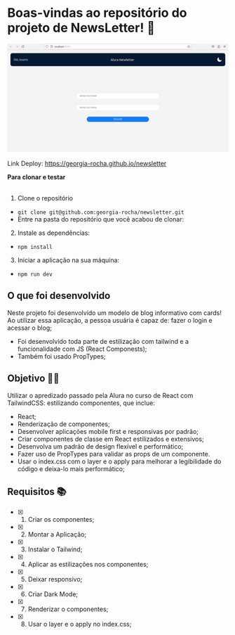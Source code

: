 # Boas-vindas ao repositório do projeto de NewsLetter! 🚀

![img](newletter.gif)

Link Deploy: https://georgia-rocha.github.io/newsletter

<summary><strong>Para clonar e testar</strong></summary><br />

1. Clone o repositório
* `git clone git@github.com:georgia-rocha/newsletter.git`
* Entre na pasta do repositório que você acabou de clonar:

2. Instale as dependências:
* `npm install`

3. Iniciar a aplicação na sua máquina:
  * `npm run dev`

## O que foi desenvolvido

Neste projeto foi desenvolvido um modelo de blog informativo com cards! Ao utilizar essa aplicação, a pessoa usuária é capaz de:  fazer o login e acessar o blog;
- Foi desenvolvido toda parte de estilização com tailwind e a funcionalidade com JS (React Componests);
- Também foi usado PropTypes;

## Objetivo 👩‍🎓

Utilizar o apredizado passado pela Alura no curso de React com TailwindCSS: estilizando componentes, que inclue:
- React;
- Renderização de componentes;
- Desenvolver aplicações mobile first e responsivas por padrão;
- Criar componentes de classe em React estilizados e extensivos;
- Desenvolva um padrão de design flexível e performático;
- Fazer uso de PropTypes para validar as props de um componente.
- Usar o index.css com o layer e o apply para melhorar a legibilidade do código e deixa-lo mais performático;

## Requisitos 📚

- [x] 1. Criar os componentes;
- [x] 2. Montar a Aplicação;
- [x] 3. Instalar o Tailwind;
- [x] 4. Aplicar as estilizações nos componentes;
- [x] 5. Deixar responsivo;
- [x] 6. Criar Dark Mode;
- [x] 7. Renderizar o componentes;
- [x] 8. Usar o layer e o apply no index.css;
